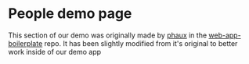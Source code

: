 # People demo page

This section of our demo was originally made by
[phaux](https://github.com/phaux) in the
[web-app-boilerplate](https://github.com/phaux/web-app-boilerplate) repo. It has
been slightly modified from it's original to better work inside of our demo app
